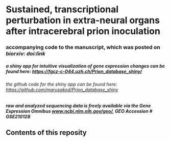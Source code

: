 # Sustained, transcriptional perturbation in extra-neural organs after intracerebral prion inoculation
### accompanying code to the manuscript, which was posted on _biorxiv: doi:link_

##### a shiny app for intuitive visualization of gene expression changes can be found here: https://fgcz-c-044.uzh.ch/Prion_database_shiny/
###### the github code for the shiny app can be found here: https://github.com/marusakod/Prion_database_shiny

##### raw and analyzed sequencing data is freely available via the Gene Expression Omnibus www.ncbi.nlm.nih.gov/geo/, GEO Accession # GSE210128

## Contents of this reposity
